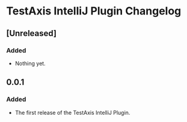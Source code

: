 <!-- Keep a Changelog guide -> https://keepachangelog.com -->

# TestAxis IntelliJ Plugin Changelog

## [Unreleased]
### Added
- Nothing yet.

## 0.0.1
### Added
- The first release of the TestAxis IntelliJ Plugin.
